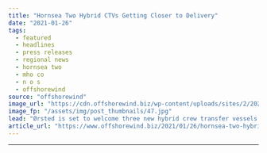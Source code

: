 ```yaml
---
title: "Hornsea Two Hybrid CTVs Getting Closer to Delivery"
date: "2021-01-26"
tags: 
  - featured
  - headlines
  - press releases
  - regional news
  - hornsea two
  - mho co
  - n o s
  - offshorewind
source: "offshorewind"
image_url: "https://cdn.offshorewind.biz/wp-content/uploads/sites/2/2021/01/26113011/Hornsea-Two-Hybrid-CTVs-Nearing-Delivery.jpg"
image_fp: "/assets/img/post_thumbnails/47.jpg"
lead: "Ørsted is set to welcome three new hybrid crew transfer vessels (CTVs) to assist"
article_url: "https://www.offshorewind.biz/2021/01/26/hornsea-two-hybrid-ctvs-getting-closer-to-delivery/"
---
```


---
